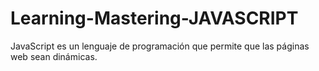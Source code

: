 # Learning-Mastering-JAVASCRIPT
JavaScript es un lenguaje de programación que permite que las páginas web sean dinámicas. 
